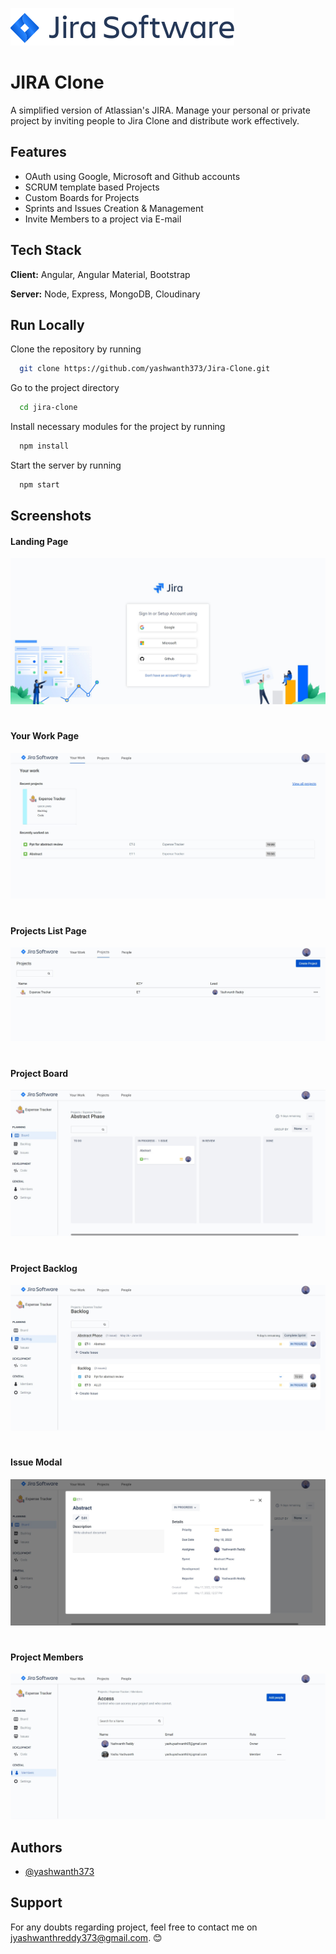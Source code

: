 
![Logo](https://raw.githubusercontent.com/yashwanth373/Jira-Clone/f58b6b68a5af7f135845f116b41c846a8aeb191b/media/logo.svg)
# JIRA Clone

A simplified version of Atlassian's JIRA. Manage your personal or private project by inviting people to Jira Clone and distribute work effectively.




## Features

- OAuth using Google, Microsoft and Github accounts
- SCRUM template based Projects
- Custom Boards for Projects
- Sprints and Issues Creation & Management
- Invite Members to a project via E-mail


## Tech Stack

**Client:** Angular, Angular Material, Bootstrap

**Server:** Node, Express, MongoDB, Cloudinary


## Run Locally

Clone the repository by running 

```bash
  git clone https://github.com/yashwanth373/Jira-Clone.git
```

Go to the project directory

```bash
  cd jira-clone
```

Install necessary modules for the project by running 

```bash
  npm install
```

Start the server by running

```bash
  npm start
```


## Screenshots

#### Landing Page

![App Screenshot](https://raw.githubusercontent.com/yashwanth373/Jira-Clone/main/media/Home%20Page.jpg)

#

#### Your Work Page

![App Screenshot](https://raw.githubusercontent.com/yashwanth373/Jira-Clone/main/media/Your%20Work%20Page.jpg)

#

#### Projects List Page

![App Screenshot](https://raw.githubusercontent.com/yashwanth373/Jira-Clone/main/media/Projects%20List%20Page.jpg)

#

#### Project Board

![App Screenshot](https://raw.githubusercontent.com/yashwanth373/Jira-Clone/main/media/Project%20Board%20Page.jpg)

#

#### Project Backlog

![App Screenshot](https://raw.githubusercontent.com/yashwanth373/Jira-Clone/main/media/Project%20Backlog%20Page.jpg)

#

#### Issue Modal

![App Screenshot](https://raw.githubusercontent.com/yashwanth373/Jira-Clone/main/media/Issue%20Modal.jpg)

#

#### Project Members

![App Screenshot](https://raw.githubusercontent.com/yashwanth373/Jira-Clone/main/media/Project%20Members%20Page.jpg)
## Authors

- [@yashwanth373](https://github.com/yashwanth373)


## Support

For any doubts regarding project, feel free to contact me on jyashwanthreddy373@gmail.com. 😊

